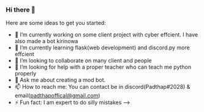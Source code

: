 ### Hi there 👋


Here are some ideas to get you started:

- 🔭 I’m currently working on some client project with cyber effcient. I have also made a bot kirinowa
- 🌱 I’m currently learning flask(web development) and discord.py more effcient
- 👯 I’m looking to collaborate on many client and people
- 🤔 I’m looking for help with a proper teacher who can teach me python properly
- 💬 Ask me about creating a mod bot.
- 📫 How to reach me: You can contact be in discord(Padthap#2028) & email(padthapoffical@gmail.com)
- ⚡ Fun fact: I am expert to do silly mistakes
-->
